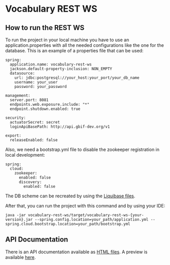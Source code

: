 # Vocabulary REST WS

## How to run the REST WS
To run the project in your local machine you have to use an application.properties with all the needed configurations like
the one for the database. This is an example of a properties file that can be used:

```
spring:
  application.name: vocabulary-rest-ws
  jackson.default-property-inclusion: NON_EMPTY
  datasource:
    url: jdbc:postgresql://your_host:your_port/your_db_name
    username: your_user
    password: your_password

management:
  server.port: 8081
  endpoints.web.exposure.include: "*"
  endpoint.shutdown.enabled: true

security:
  actuatorSecret: secret
  loginApiBasePath: http://api.gbif-dev.org/v1

export:
  releaseEnabled: false
```

Also, we need a bootstrap.yml file to disable the zookeeper registration in local development:
```
spring:
  cloud:
    zookeeper:
      enabled: false
      discovery:
        enabled: false
```

The DB scheme can be recreated by using the [Liquibase files](core/src/main/resources/liquibase).

After that, you can run the project with this command and by using your IDE: 

```
java -jar vocabulary-rest-ws/target/vocabulary-rest-ws-{your-version}.jar --spring.config.location=your_path/application.yml --spring.cloud.bootstrap.location=your_path/bootstrap.yml 
``` 

## API Documentation
There is an API documentation available as [HTML files](vocabulary-rest-ws/src/docs/generated-docs). A preview is available [here](https://htmlpreview.github.io/?https://github.com/gbif/vocabulary/blob/master/vocabulary-rest-ws/src/docs/generated-docs/index.html). 
